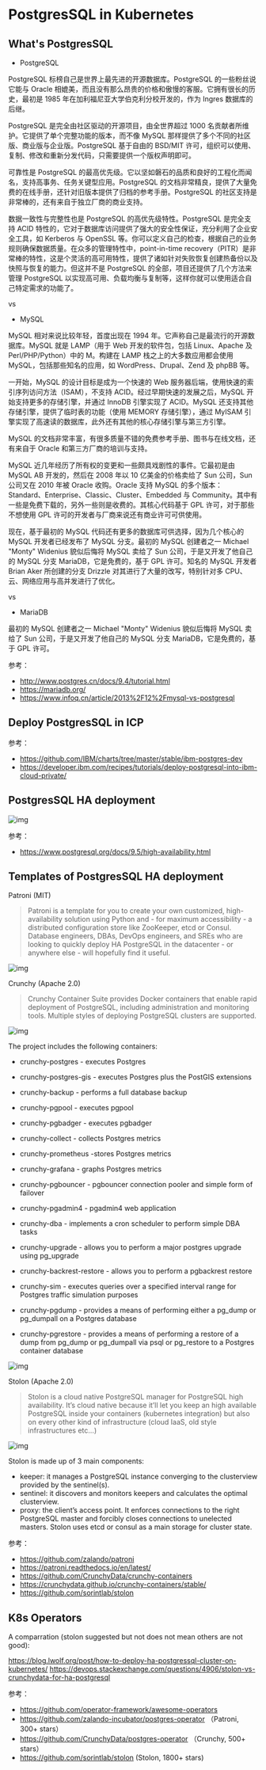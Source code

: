 # PostgresSQL in Kubernetes

## What's PostgresSQL

- PostgreSQL

PostgreSQL 标榜自己是世界上最先进的开源数据库。PostgreSQL 的一些粉丝说它能与 Oracle 相媲美，而且没有那么昂贵的价格和傲慢的客服。它拥有很长的历史，最初是 1985 年在加利福尼亚大学伯克利分校开发的，作为 Ingres 数据库的后继。

PostgreSQL 是完全由社区驱动的开源项目，由全世界超过 1000 名贡献者所维护。它提供了单个完整功能的版本，而不像 MySQL 那样提供了多个不同的社区版、商业版与企业版。PostgreSQL 基于自由的 BSD/MIT 许可，组织可以使用、复制、修改和重新分发代码，只需要提供一个版权声明即可。

可靠性是 PostgreSQL 的最高优先级。它以坚如磐石的品质和良好的工程化而闻名，支持高事务、任务关键型应用。PostgreSQL 的文档非常精良，提供了大量免费的在线手册，还针对旧版本提供了归档的参考手册。PostgreSQL 的社区支持是非常棒的，还有来自于独立厂商的商业支持。

数据一致性与完整性也是 PostgreSQL 的高优先级特性。PostgreSQL 是完全支持 ACID 特性的，它对于数据库访问提供了强大的安全性保证，充分利用了企业安全工具，如 Kerberos 与 OpenSSL 等。你可以定义自己的检查，根据自己的业务规则确保数据质量。在众多的管理特性中，point-in-time recovery（PITR）是非常棒的特性，这是个灵活的高可用特性，提供了诸如针对失败恢复创建热备份以及快照与恢复的能力。但这并不是 PostgreSQL 的全部，项目还提供了几个方法来管理 PostgreSQL 以实现高可用、负载均衡与复制等，这样你就可以使用适合自己特定需求的功能了。

vs

- MySQL

MySQL 相对来说比较年轻，首度出现在 1994 年。它声称自己是最流行的开源数据库。MySQL 就是 LAMP（用于 Web 开发的软件包，包括 Linux、Apache 及 Perl/PHP/Python）中的 M。构建在 LAMP 栈之上的大多数应用都会使用 MySQL，包括那些知名的应用，如 WordPress、Drupal、Zend 及 phpBB 等。

一开始，MySQL 的设计目标是成为一个快速的 Web 服务器后端，使用快速的索引序列访问方法（ISAM），不支持 ACID。经过早期快速的发展之后，MySQL 开始支持更多的存储引擎，并通过 InnoDB 引擎实现了 ACID。MySQL 还支持其他存储引擎，提供了临时表的功能（使用 MEMORY 存储引擎），通过 MyISAM 引擎实现了高速读的数据库，此外还有其他的核心存储引擎与第三方引擎。

MySQL 的文档非常丰富，有很多质量不错的免费参考手册、图书与在线文档，还有来自于 Oracle 和第三方厂商的培训与支持。

MySQL 近几年经历了所有权的变更和一些颇具戏剧性的事件。它最初是由 MySQL AB 开发的，然后在 2008 年以 10 亿美金的价格卖给了 Sun 公司，Sun 公司又在 2010 年被 Oracle 收购。Oracle 支持 MySQL 的多个版本：Standard、Enterprise、Classic、Cluster、Embedded 与 Community。其中有一些是免费下载的，另外一些则是收费的。其核心代码基于 GPL 许可，对于那些不想使用 GPL 许可的开发者与厂商来说还有商业许可可供使用。

现在，基于最初的 MySQL 代码还有更多的数据库可供选择，因为几个核心的 MySQL 开发者已经发布了 MySQL 分支。最初的 MySQL 创建者之一 Michael "Monty" Widenius 貌似后悔将 MySQL 卖给了 Sun 公司，于是又开发了他自己的 MySQL 分支 MariaDB，它是免费的，基于 GPL 许可。知名的 MySQL 开发者 Brian Aker 所创建的分支 Drizzle 对其进行了大量的改写，特别针对多 CPU、云、网络应用与高并发进行了优化。

vs

- MariaDB

最初的 MySQL 创建者之一 Michael "Monty" Widenius 貌似后悔将 MySQL 卖给了 Sun 公司，于是又开发了他自己的 MySQL 分支 MariaDB，它是免费的，基于 GPL 许可。


参考：
 
 - http://www.postgres.cn/docs/9.4/tutorial.html
 - https://mariadb.org/
 - https://www.infoq.cn/article/2013%2F12%2Fmysql-vs-postgresql

 
 
## Deploy PostgresSQL in ICP
 
参考：
 
 - https://github.com/IBM/charts/tree/master/stable/ibm-postgres-dev
 - https://developer.ibm.com/recipes/tutorials/deploy-postgresql-into-ibm-cloud-private/
 
 
## PostgresSQL HA deployment
 
![img](https://raw.githubusercontent.com/huoqifeng/document/master/k8s/postgresInK8s.imgs/ha-options.png)


参考：

 - https://www.postgresql.org/docs/9.5/high-availability.html
	

## Templates of PostgresSQL HA deployment


Patroni (MIT)

> Patroni is a template for you to create your own customized, high-availability solution using Python and - for maximum accessibility - a distributed configuration store like ZooKeeper, etcd or Consul. Database engineers, DBAs, DevOps engineers, and SREs who are looking to quickly deploy HA PostgreSQL in the datacenter - or anywhere else - will hopefully find it useful.

![img](https://raw.githubusercontent.com/huoqifeng/document/master/k8s/postgresInK8s.imgs/ha-patroni.png) 


Crunchy (Apache 2.0)

> Crunchy Container Suite provides Docker containers that enable rapid deployment of PostgreSQL, including administration and monitoring tools. Multiple styles of deploying PostgreSQL clusters are supported.

![img](https://raw.githubusercontent.com/huoqifeng/document/master/k8s/postgresInK8s.imgs/ha-crunchy.png) 

The project includes the following containers:

- crunchy-postgres - executes Postgres

- crunchy-postgres-gis - executes Postgres plus the PostGIS extensions

- crunchy-backup - performs a full database backup

- crunchy-pgpool - executes pgpool

- crunchy-pgbadger - executes pgbadger

- crunchy-collect - collects Postgres metrics

- crunchy-prometheus -stores Postgres metrics

- crunchy-grafana - graphs Postgres metrics

- crunchy-pgbouncer - pgbouncer connection pooler and simple form of failover

- crunchy-pgadmin4 - pgadmin4 web application

- crunchy-dba - implements a cron scheduler to perform simple DBA tasks

- crunchy-upgrade - allows you to perform a major postgres upgrade using pg_upgrade

- crunchy-backrest-restore - allows you to perform a pgbackrest restore

- crunchy-sim - executes queries over a specified interval range for Postgres traffic simulation purposes

- crunchy-pgdump - provides a means of performing either a pg_dump or pg_dumpall on a Postgres database

- crunchy-pgrestore - provides a means of performing a restore of a dump from pg_dump or pg_dumpall via psql or pg_restore to a Postgres container database

![img](https://raw.githubusercontent.com/huoqifeng/document/master/k8s/postgresInK8s.imgs/ha-crunchy1.png) 


Stolon (Apache 2.0)

> Stolon is a cloud native PostgreSQL manager for PostgreSQL high availability. It’s cloud native because it’ll let you keep an high available PostgreSQL inside your containers (kubernetes integration) but also on every other kind of infrastructure (cloud IaaS, old style infrastructures etc…)

![img](https://raw.githubusercontent.com/huoqifeng/document/master/k8s/postgresInK8s.imgs/ha-stolon.png) 

Stolon is made up of 3 main components:

- keeper: it manages a PostgreSQL instance converging to the clusterview provided by the sentinel(s).
- sentinel: it discovers and monitors keepers and calculates the optimal clusterview.
- proxy: the client’s access point. It enforces connections to the right PostgreSQL master and forcibly closes connections to unelected masters.
Stolon uses etcd or consul as a main storage for cluster state.


参考：

 - https://github.com/zalando/patroni
 - https://patroni.readthedocs.io/en/latest/
 - https://github.com/CrunchyData/crunchy-containers
 - https://crunchydata.github.io/crunchy-containers/stable/
 - https://github.com/sorintlab/stolon
 

## K8s Operators 

A comparration (stolon suggested but not does not mean others are not good):   

https://blog.lwolf.org/post/how-to-deploy-ha-postgressql-cluster-on-kubernetes/
https://devops.stackexchange.com/questions/4906/stolon-vs-crunchydata-for-ha-postgresql

参考：

 - https://github.com/operator-framework/awesome-operators
 - https://github.com/zalando-incubator/postgres-operator （Patroni, 300+ stars）
 - https://github.com/CrunchyData/postgres-operator （Crunchy, 500+ stars）
 - https://github.com/sorintlab/stolon  (Stolon, 1800+ stars)